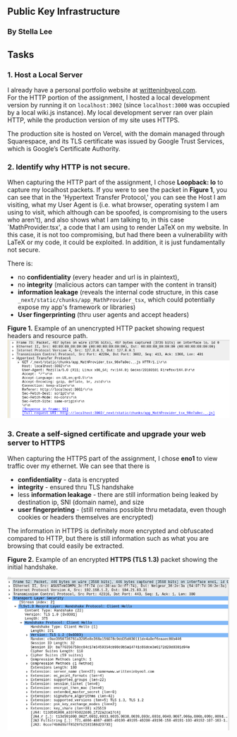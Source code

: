## Public Key Infrastructure
### By Stella Lee

## Tasks
### 1. Host a Local Server

I already have a personal portfolio website at [writteninbyeol.com](https://writteninbyeol.com).  
For the HTTP portion of the assignment, I hosted a local development version by running it on `localhost:3002` (since `localhost:3000` was occupied by a local wiki.js instance). My local development server ran over plain HTTP, while the production version of my site uses HTTPS.  

The production site is hosted on Vercel, with the domain managed through Squarespace, and its TLS certificate was issued by Google Trust Services, which is Google’s Certificate Authority.

### 2. Identify why HTTP is not secure.
When capturing the HTTP part of the assignment, I chose **Loopback: lo** to capture my localhost packets. If you were to see the packet in **Figure 1**, you can see that in the 'Hypertext Transfer Protocol,' you can see the Host I am visiting, what my User Agent is (i.e. what browser, operating system I am using to visit, which although can be spoofed, is compromising to the users who aren't), and also shows what I am talking to, in this case `MathProvider.tsx', a code that I am using to render LaTeX on my website. In this case, it is not too compromising, but had there been a vulnerability with LaTeX or my code, it could be exploited. In addition, it is just fundamentally not secure.

There is:

- no **confidentiality** (every header and url is in plaintext),
- no **integrity** (malicious actors can tamper with the content in transit)
- **information leakage** (reveals the internal code structure, in this case `_next/static/chunks/app_MathProvider_tsx`, which could potentially expose my app's framework or libraries)
- **User fingerprinting** (thru user agents and accept headers)

**Figure 1.** Example of an unencrypted HTTP packet showing request headers and resource path.  
![HTTP Packet Capture](http-packet.png)

### 3. Create a self-signed certificate and upgrade your web server to HTTPS
When capturing the HTTPS part of the assignment, I chose **eno1** to view traffic over my ethernet. We can see that there is

- **confidentiality** - data is encrypted
- **integrity** - ensured thru TLS handshake
- less **information leakage** - there are still information being leaked by destination ip, SNI (domain name), and size
- **user fingerprinting** - (still remains possible thru metadata, even though cookies or headers themselves are encrypted)

The information in HTTPS is definitely more encrypted and obfuscated compared to HTTP, but there is still information such as what you are browsing that could easily be extracted.

**Figure 2.** Example of an encrypted **HTTPS (TLS 1.3)** packet showing the initial handshake.

![HTTPS Packet Capture](https-packet.png)